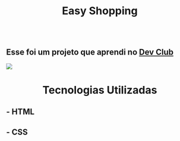<h1 align="center">Easy Shopping</h1>
<br>
<br>
<h2>Esse foi um projeto que aprendi no <a href="https://rodolfomori.com.br/devclub">Dev Club</a></h2>

<img src="https://github.com/guisantosbr1/easy-shopping/assets/101596574/0bda6f41-e772-4cef-bc67-31dffdddd3a2">

<h1 align="center">Tecnologias Utilizadas</h1>
<h2>- HTML</h2>
<h2>- CSS</h2>
